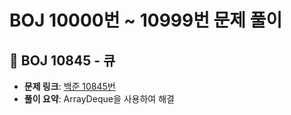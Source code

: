 # BOJ 10000번 ~ 10999번 문제 풀이

## 📌 BOJ 10845 - 큐
- **문제 링크**: [백준 10845번](https://www.acmicpc.net/problem/10845)
- **풀이 요약**: ArrayDeque을 사용하여 해결